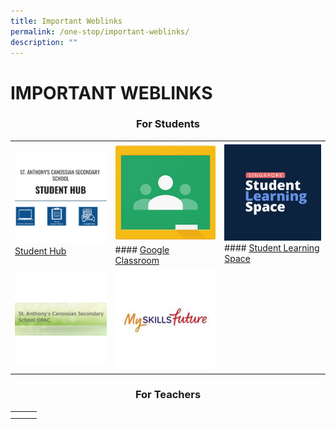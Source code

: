 ```yaml
---
title: Important Weblinks
permalink: /one-stop/important-weblinks/
description: ""
---
```

# IMPORTANT WEBLINKS
### <center>For Students</center>

|   |   |   |
|---|---|---|
| ![](/images/One%20stop/SACSS-Student-Hub.jpg) [Student Hub](https://sites.google.com/moe.edu.sg/sacssstudenthub "Student Hub") | ![](/images/One%20stop/Google-Classroom-1.jpg) #### [Google Classroom](https://classroom.google.com/u/0/h "Google Classroom") | ![](/images/One%20stop/SLS.jpg) #### [Student Learning Space](https://vle.learning.moe.edu.sg/login "Student Learning Space") |
| ![](/images/One%20stop/SACSS-OPAC.jpg)  | ![](/images/One%20stop/MySkillsFuture.jpg)  |   |

### <center>For Teachers</center>

|   |   |   |
|---|---|---|
|   |   |   |
|   |   |   |